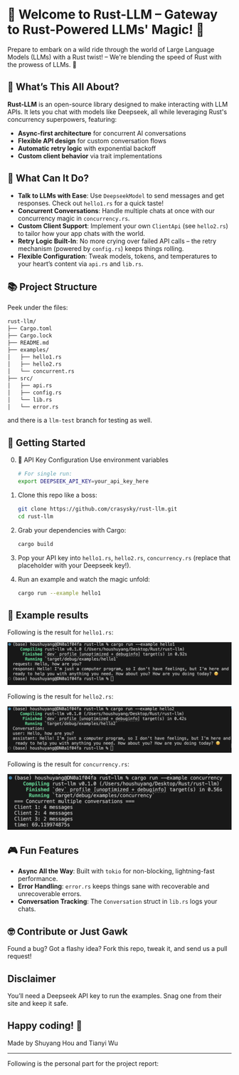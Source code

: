 # 🎉 Welcome to **Rust-LLM** – Gateway to Rust-Powered LLMs' Magic! 🎉  
Prepare to embark on a wild ride through the world of Large Language Models (LLMs) with a Rust twist! – We're blending the speed of Rust with the prowess of LLMs. 🚀  

## 🌟 What’s This All About?  
**Rust-LLM** is an open-source library designed to make interacting with LLM APIs. It lets you chat with models like Deepseek, all while leveraging Rust's concurrency superpowers, featuring:
- **Async-first architecture** for concurrent AI conversations
- **Flexible API design** for custom conversation flows
- **Automatic retry logic** with exponential backoff
- **Custom client behavior** via trait implementations


## 🎨 What Can It Do?  
- **Talk to LLMs with Ease**: Use `DeepseekModel` to send messages and get responses. Check out `hello1.rs` for a quick taste!  
- **Concurrent Conversations**: Handle multiple chats at once with our concurrency magic in `concurrency.rs`. 
- **Custom Client Support**: Implement your own `ClientApi` (see `hello2.rs`) to tailor how your app chats with the world.  
- **Retry Logic Built-In**: No more crying over failed API calls – the retry mechanism (powered by `config.rs`) keeps things rolling.  
- **Flexible Configuration**: Tweak models, tokens, and temperatures to your heart’s content via `api.rs` and `lib.rs`.  

## 📚 Project Structure  
Peek under the files:  
```text
rust-llm/
├── Cargo.toml
├── Cargo.lock
├── README.md
├── examples/
│   ├── hello1.rs
│   ├── hello2.rs
│   └── concurrent.rs
├── src/
│   ├── api.rs
│   ├── config.rs
│   └── lib.rs
│   └── error.rs
```

and there is a `llm-test` branch for testing as well.

## 🚀 Getting Started  
0. 🔑 API Key Configuration
   Use environment variables
   ```bash
   # For single run:
   export DEEPSEEK_API_KEY=your_api_key_here
   ```

1. Clone this repo like a boss:  
   ```bash
   git clone https://github.com/crasysky/rust-llm.git
   cd rust-llm
   ```
2. Grab your dependencies with Cargo:  
   ```bash
   cargo build
   ```
3. Pop your API key into `hello1.rs`, `hello2.rs`, `concurrency.rs` (replace that placeholder with your Deepseek key!).  
4. Run an example and watch the magic unfold:  
   ```bash
   cargo run --example hello1
   ```

## 🤔 Example results
Following is the result for `hello1.rs`:

![](assets/hello1.png)

Following is the result for `hello2.rs`:

![](assets/hello2.png)

Following is the result for `concurrency.rs`:

![](assets/concurrency.png)

## 🎮 Fun Features  
- **Async All the Way**: Built with `tokio` for non-blocking, lightning-fast performance.  
- **Error Handling**: `error.rs` keeps things sane with recoverable and unrecoverable errors.  
- **Conversation Tracking**: The `Conversation` struct in `lib.rs` logs your chats.  

## 🤓 Contribute or Just Gawk  
Found a bug? Got a flashy idea? Fork this repo, tweak it, and send us a pull request! 

## Disclaimer  
You’ll need a Deepseek API key to run the examples. Snag one from their site and keep it safe.

Happy coding! 🦀  
---  
Made by Shuyang Hou and Tianyi Wu

---
Following is the personal part for the project report:


